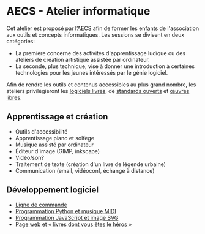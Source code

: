 # AECS - Atelier informatique

Cet atelier est proposé par l’[AECS](http://www.aecs.asso.fr/) afin de former
les enfants de l'association aux outils et concepts informatiques. Les sessions
se divisent en deux catégories:

* La première concerne des activités d'apprentissage ludique ou des ateliers de
  création artistique assistée par ordinateur.
* La seconde, plus technique, vise à donner une introduction à certaines
  technologies pour les jeunes intéressés par le génie logiciel.

Afin de rendre les outils et contenus accessibles au plus grand nombre, les
ateliers privilégieront les
[logiciels livres](https://fr.wikipedia.org/wiki/Logiciel_libre), de
[standards ouverts](https://fr.wikipedia.org/wiki/Norme_et_standard_techniques#Standard)
et [œuvres libres](https://fr.wikipedia.org/wiki/%C5%92uvre_libre).

## Apprentissage et création

* Outils d'accessibilité
* Apprentissage piano et solfège
* Musique assisté par ordinateur
* Éditeur d'image (GIMP, inkscape)
* Vidéo/son?
* Traitement de texte (création d'un livre de légende urbaine)
* Communication (email, vidéoconf, échange à distance)

## Développement logiciel

* [Ligne de commande](./ligne-de-commande)
* [Programmation Python et musique MIDI](./python-midi)
* [Programmation JavaScript et image SVG](./javascript-svg)
* [Page web  et « livres dont vous êtes le héros »](./web-livre-jeu)
